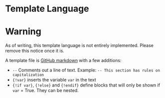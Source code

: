 Template Language
=================

# Warning

As of writing, this template language is not entirely implemented. Please
remove this notice once it is.

A template file is [GitHub markdown](https://github.com/adam-p/markdown-here/wiki/Markdown-Cheatsheet)
with a few additions:

- `--` Comments out a line of text. Example: `-- This section has rules on capitalization`
- `{!var}` inserts the variable `var` in the text
- `{!if var}`, `{!else}` and `{!endif}` define blocks that will only be shown
   if `var` = True. They can be nested.